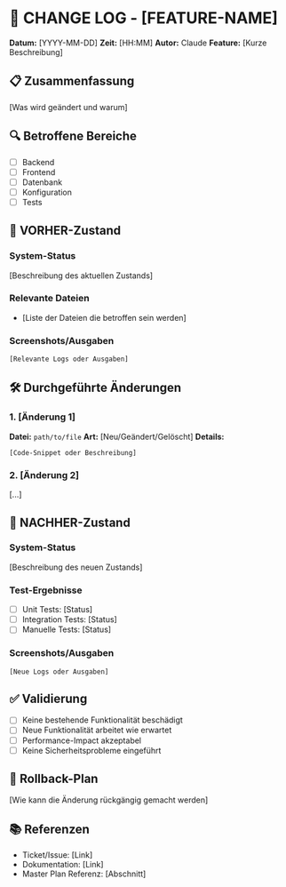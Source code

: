 # 📝 CHANGE LOG - [FEATURE-NAME]

**Datum:** [YYYY-MM-DD]
**Zeit:** [HH:MM]
**Autor:** Claude
**Feature:** [Kurze Beschreibung]

## 📋 Zusammenfassung
[Was wird geändert und warum]

## 🔍 Betroffene Bereiche
- [ ] Backend
- [ ] Frontend
- [ ] Datenbank
- [ ] Konfiguration
- [ ] Tests

## 📸 VORHER-Zustand

### System-Status
[Beschreibung des aktuellen Zustands]

### Relevante Dateien
- [Liste der Dateien die betroffen sein werden]

### Screenshots/Ausgaben
```
[Relevante Logs oder Ausgaben]
```

## 🛠️ Durchgeführte Änderungen

### 1. [Änderung 1]
**Datei:** `path/to/file`
**Art:** [Neu/Geändert/Gelöscht]
**Details:**
```
[Code-Snippet oder Beschreibung]
```

### 2. [Änderung 2]
[...]

## 📸 NACHHER-Zustand

### System-Status
[Beschreibung des neuen Zustands]

### Test-Ergebnisse
- [ ] Unit Tests: [Status]
- [ ] Integration Tests: [Status]
- [ ] Manuelle Tests: [Status]

### Screenshots/Ausgaben
```
[Neue Logs oder Ausgaben]
```

## ✅ Validierung
- [ ] Keine bestehende Funktionalität beschädigt
- [ ] Neue Funktionalität arbeitet wie erwartet
- [ ] Performance-Impact akzeptabel
- [ ] Keine Sicherheitsprobleme eingeführt

## 🔄 Rollback-Plan
[Wie kann die Änderung rückgängig gemacht werden]

## 📚 Referenzen
- Ticket/Issue: [Link]
- Dokumentation: [Link]
- Master Plan Referenz: [Abschnitt]